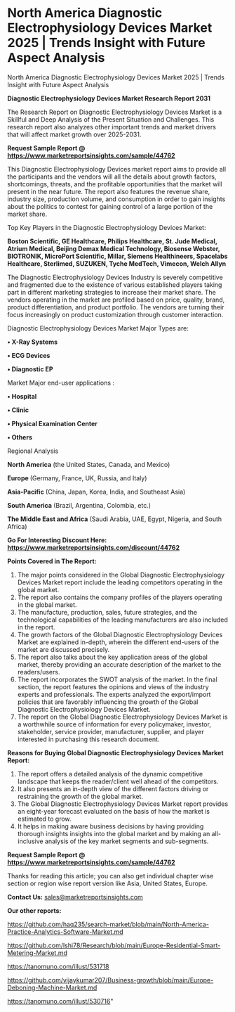 # North America Diagnostic Electrophysiology Devices Market 2025 | Trends Insight with Future Aspect Analysis
North America Diagnostic Electrophysiology Devices Market 2025 | Trends Insight with Future Aspect Analysis

<strong>Diagnostic Electrophysiology Devices Market Research Report 2031</strong>

The Research Report on Diagnostic Electrophysiology Devices Market is a Skillful and Deep Analysis of the Present Situation and Challenges. This research report also analyzes other important trends and market drivers that will affect market growth over 2025-2031.

<strong>Request Sample Report @ <a href=https://www.marketreportsinsights.com/sample/44762>https://www.marketreportsinsights.com/sample/44762</a></strong>

This Diagnostic Electrophysiology Devices market report aims to provide all the participants and the vendors will all the details about growth factors, shortcomings, threats, and the profitable opportunities that the market will present in the near future. The report also features the revenue share, industry size, production volume, and consumption in order to gain insights about the politics to contest for gaining control of a large portion of the market share.

Top Key Players in the Diagnostic Electrophysiology Devices Market:

<strong>Boston Scientific, GE Healthcare, Philips Healthcare, St. Jude Medical, Atrium Medical, Beijing Demax Medical Technology, Biosense Webster, BIOTRONIK, MicroPort Scientific, Millar, Siemens Healthineers, Spacelabs Healthcare, Sterlimed, SUZUKEN, Tyche MedTech, Vimecon, Welch Allyn</strong>

The Diagnostic Electrophysiology Devices Industry is severely competitive and fragmented due to the existence of various established players taking part in different marketing strategies to increase their market share. The vendors operating in the market are profiled based on price, quality, brand, product differentiation, and product portfolio. The vendors are turning their focus increasingly on product customization through customer interaction.

Diagnostic Electrophysiology Devices Market Major Types are:

<strong>•  X-Ray Systems

•  ECG Devices

•  Diagnostic EP</strong>

Market Major end-user applications :

<strong>•  Hospital

•  Clinic

•  Physical Examination Center

•  Others</strong>

Regional Analysis

</u><strong><b>North America</b></strong> (the United States, Canada, and Mexico)

<strong><b>Europe </b></strong>(Germany, France, UK, Russia, and Italy)

<strong><b>Asia-Pacific</b></strong> (China, Japan, Korea, India, and Southeast Asia)

<strong><b>South America</b></strong> (Brazil, Argentina, Colombia, etc.)

<strong><b>The Middle East and Africa</b></strong> (Saudi Arabia, UAE, Egypt, Nigeria, and South Africa)

<strong>Go For Interesting Discount Here: <a href=https://www.marketreportsinsights.com/discount/44762>https://www.marketreportsinsights.com/discount/44762</a></strong>

<strong>Points Covered in The Report:</strong>
<ol>
  <li>The major points considered in the Global Diagnostic Electrophysiology Devices Market report include the leading competitors operating in the global market.</li>
  <li>The report also contains the company profiles of the players operating in the global market.</li>
  <li>The manufacture, production, sales, future strategies, and the technological capabilities of the leading manufacturers are also included in the report.</li>
  <li>The growth factors of the Global Diagnostic Electrophysiology Devices Market are explained in-depth, wherein the different end-users of the market are discussed precisely.</li>
  <li>The report also talks about the key application areas of the global market, thereby providing an accurate description of the market to the readers/users.</li>
  <li>The report incorporates the SWOT analysis of the market. In the final section, the report features the opinions and views of the industry experts and professionals. The experts analyzed the export/import policies that are favorably influencing the growth of the Global Diagnostic Electrophysiology Devices Market.</li>
  <li>The report on the Global Diagnostic Electrophysiology Devices Market is a worthwhile source of information for every policymaker, investor, stakeholder, service provider, manufacturer, supplier, and player interested in purchasing this research document.</li>
</ol>
<strong>Reasons for Buying Global Diagnostic Electrophysiology Devices Market Report:</strong>

<ol>
  <li>The report offers a detailed analysis of the dynamic competitive landscape that keeps the reader/client well ahead of the competitors.</li>
  <li>It also presents an in-depth view of the different factors driving or restraining the growth of the global market.</li>
  <li>The Global Diagnostic Electrophysiology Devices Market report provides an eight-year forecast evaluated on the basis of how the market is estimated to grow.</li>
  <li>It helps in making aware business decisions by having providing thorough insights insights into the global market and by making an all-inclusive analysis of the key market segments and sub-segments.</li>
</ol>
<strong>Request Sample Report @ <a href=https://www.marketreportsinsights.com/sample/44762>https://www.marketreportsinsights.com/sample/44762</a></strong>


Thanks for reading this article; you can also get individual chapter wise section or region wise report version like Asia, United States, Europe.

<strong>Contact Us:</strong>
sales@marketreportsinsights.com

<strong>Our other reports:</strong>

<a href=https://github.com/haq235/search-market/blob/main/North-America-Practice-Analytics-Software-Market.md>https://github.com/haq235/search-market/blob/main/North-America-Practice-Analytics-Software-Market.md</a>

<a href=https://github.com/Ishi78/Research/blob/main/Europe-Residential-Smart-Metering-Market.md>https://github.com/Ishi78/Research/blob/main/Europe-Residential-Smart-Metering-Market.md</a>

<a href=https://tanomuno.com/illust/531718>https://tanomuno.com/illust/531718</a>

<a href=https://github.com/vijaykumar207/Business-growth/blob/main/Europe-Deboning-Machine-Market.md>https://github.com/vijaykumar207/Business-growth/blob/main/Europe-Deboning-Machine-Market.md</a>

<a href=https://tanomuno.com/illust/530716>https://tanomuno.com/illust/530716</a>"
